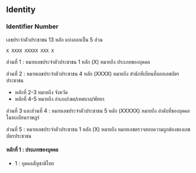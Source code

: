 ## Identity

### Identifier Number

เลขประจำตัวประชาชน 13 หลัก แบ่งออกเป็น 5 ส่วน

`X XXXX XXXXX XXX X`

ส่วนที่ 1 : หมายเลขประจำตัวประชาชน 1 หลัก (X) หมายถึง ประเภทของบุคคล

ส่วนที่ 2 : หมายเลขประจำตัวประชาชน 4 หลัก (XXXX) หมายถึง สำนักทีเบียนที่ออกเลขบัตรประชาชน
- หลักที่ 2-3 หมายถึง จังหวัด
- หลักที่ 4-5 หมายถึง อำเภอ/เขต/เทศบาล/พัทยา

ส่วนที่ 3 และส่วนที่ 4 : หมายเลขประจำตัวประชาชน 5 หลัก (XXXXX) หมายถึง ลำดับที่ของบุคคลในทะเบียนราษฎร์

ส่วนที่ 5 : หมายเลขประจำตัวประชาชน 1 หลัก (X) หมายถึง หมายเลขตรวจสอบความถูกต้องของเลขบัตรประชาชน

#### หลักที่ 1 : ประเภทของบุคคล
- 1 : บุคคลสัญชาติไทย
